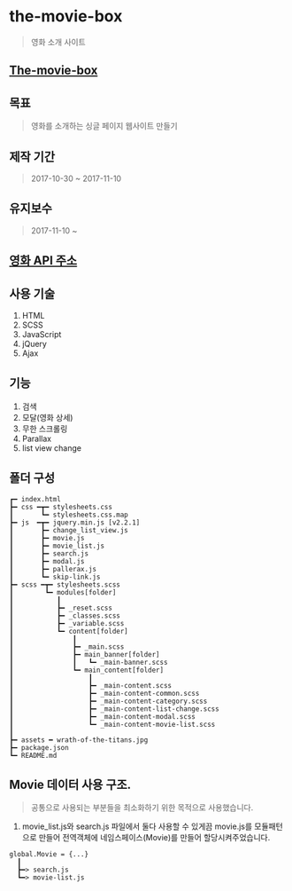 # the-movie-box
> 영화 소개 사이트

## [The-movie-box](https://024carrott.github.io/movie/index.html)

## 목표
> 영화를 소개하는 싱글 페이지 웹사이트 만들기

## 제작 기간
> 2017-10-30 ~ 2017-11-10

## 유지보수
> 2017-11-10 ~

## [영화 API 주소](https://developers.themoviedb.org/3)

## 사용 기술
1. HTML
2. SCSS
3. JavaScript
4. jQuery
5. Ajax

## 기능 
1. 검색
2. 모달(영화 상세)
3. 무한 스크롤링
4. Parallax
5. list view change

## 폴더 구성
```
┏━ index.html 
┣━ css ━┳━ stylesheets.css
┃       ┗━ stylesheets.css.map
┣━ js  ━┳━ jquery.min.js [v2.2.1]
┃       ┣━ change_list_view.js
┃       ┣━ movie.js
┃       ┣━ movie_list.js
┃       ┣━ search.js
┃       ┣━ modal.js
┃       ┣━ pallerax.js
┃       ┗━ skip-link.js
┣━ scss ━┳━ stylesheets.scss
┃        ┗━ modules[folder]
┃           ┃
┃           ┣━ _reset.scss
┃           ┣━ _classes.scss
┃           ┣━ _variable.scss
┃           ┗━ content[folder]
┃               ┃
┃               ┣━ _main.scss
┃               ┣━ main_banner[folder]
┃               ┃   ┗━ _main-banner.scss
┃               ┗━ main_content[folder]
┃                   ┃
┃                   ┣━ _main-content.scss
┃                   ┣━ _main-content-common.scss
┃                   ┣━ _main-content-category.scss
┃                   ┣━ _main-content-list-change.scss
┃                   ┣━ _main-content-modal.scss
┃                   ┗━ _main-content-movie-list.scss
┃              
┣━ assets ━ wrath-of-the-titans.jpg
┣━ package.json
┗━ README.md  
```

## Movie 데이터 사용 구조.
> 공통으로 사용되는 부분들을 최소화하기 위한 목적으로 사용했습니다.
1. movie_list.js와 search.js 파일에서 둘다 사용할 수 있게끔 movie.js를 모듈패턴으로 만들어 전역객체에 네임스페이스(Movie)를 만들어 할당시켜주었습니다.
```
global.Movie = {...}
  ┃
  ┣━> search.js
  ┗━> movie-list.js
```
